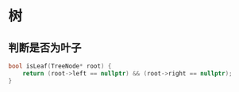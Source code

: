 
# 树

## 判断是否为叶子

```c++
bool isLeaf(TreeNode* root) {
	return (root->left == nullptr) && (root->right == nullptr);
}
```